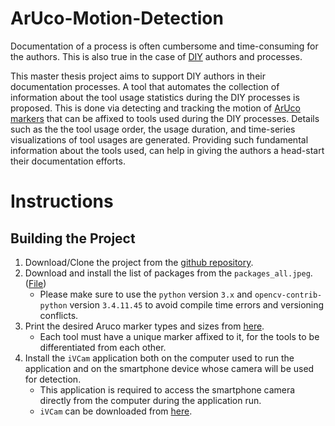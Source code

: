 # ArUco-Motion-Detection

Documentation of a process is often cumbersome and time-consuming for the authors. This is also true in the case of [DIY][1] authors and processes. 

This master thesis project aims to support DIY authors in their documentation processes. A tool that automates the collection of information about the tool usage statistics during the DIY processes is proposed. This is done via detecting and tracking the motion of [ArUco markers][2] that can be affixed to tools used during the DIY processes. Details such as the the tool usage order, the usage duration, and time-series visualizations of tool usages are generated. Providing such fundamental information about the tools used, can help in giving the authors a head-start their documentation efforts.

# Instructions
## Building the Project

1. Download/Clone the project from the [github repository][3].
2. Download and install the list of packages from the `packages_all.jpeg`. ([File](static/imgs/packages_all.jpeg))
      * Please make sure to use the `python` version `3.x` and `opencv-contrib-python` version `3.4.11.45` to avoid compile time errors and versioning conflicts.
3. Print the desired Aruco marker types and sizes from [here][4].
      * Each tool must have a unique marker affixed to it, for the tools to be differentiated from each other.
4. Install the `iVCam` application both on the computer used to run the application and on the smartphone device whose camera will be used for detection.
      * This application is required to access the smartphone camera directly from the computer during the application run.
      * `iVCam` can be downloaded from [here][5].
   
[1]: https://en.wikipedia.org/wiki/Do_it_yourself
[2]: https://docs.opencv.org/4.x/d9/d6d/tutorial_table_of_content_aruco.html#:~:text=ArUco%20markers%20are%20binary%20square,pose%20estimation%20and%20camera%20calibration.
[3]: https://github.com/mithilkm8797/ArUco-Motion-Detection
[4]: https://chev.me/arucogen/
[5]: https://www.e2esoft.com/ivcam/
